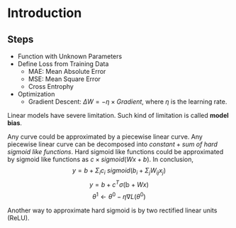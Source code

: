 # Introduction

## Steps

+ Function with Unknown Parameters
+ Define Loss from Training Data
  + MAE: Mean Absolute Error
  + MSE: Mean Square Error
  + Cross Entrophy
+ Optimization
  + Gradient Descent: $\Delta W = - \eta \times Gradient$, where $\eta$ is the learning rate.

Linear models have severe limitation. Such kind of limitation is called **model bias**.

Any curve could be approximated by a piecewise linear curve. Any piecewise linear curve can be decomposed into $\textit{constant} + \textit{sum of hard sigmoid like functions}$. Hard sigmoid like functions could be approximated by sigmoid like functions as $c \times sigmoid(Wx+b)$. In conclusion,
$$ y = b + \Sigma_i c_i\ sigmoid(b_i + \Sigma_j W_{ij} x_j) $$
$$ y = b + c^{T} \sigma(\mathbb{b} + Wx) $$
$$ \theta^1 \leftarrow \theta^0 - \eta \nabla L(\theta^0) $$

Another way to approximate hard sigmoid is by two rectified linear units (ReLU).
